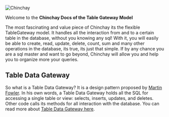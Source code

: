 ![Chinchay](https://chinchay-docs.herokuapp.com/assets/gateway.png)

Welcome to the **Chinchay Docs of the Table Gateway Model**


The most fascinating and value piece of Chinchay its the flexible TableGateway model. It handles all the interaction from and to a certain table in the database, without you knowing any sql! With it, you will easily be able to create, read, update, delete, count, sum and many other operations in the database, its true, its just that simple. If by any chance you are a sql master and want to go beyond, Chinchay will allow you and help you to organize more your queries.


## Table Data Gateway

So what is a Table Data Gateway? It is a design pattern proposed by [Martin Fowler](https://www.martinfowler.com/). In his own words, a Table Data Gateway holds all the SQL for accessing a single table or view: selects, inserts, updates, and deletes. Other code calls its methods for all interaction with the database. You can read more about [Table Data Gateway here](https://www.martinfowler.com/eaaCatalog/tableDataGateway.html).
